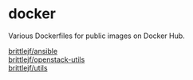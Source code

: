 # docker

Various Dockerfiles for public images on Docker Hub.  

[brittlejf/ansible](https://hub.docker.com/r/brittlejf/ansible)  
[brittlejf/openstack-utils](https://hub.docker.com/r/brittlejf/openstack-utils)  
[brittlejf/utils](https://hub.docker.com/r/brittlejf/utils)  
